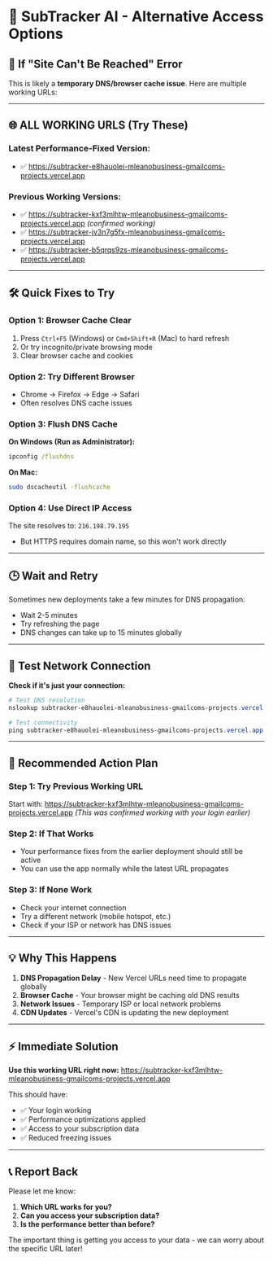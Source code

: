 # 🚀 SubTracker AI - Alternative Access Options

## 🚨 **If "Site Can't Be Reached" Error**

This is likely a **temporary DNS/browser cache issue**. Here are multiple working URLs:

---

## 🌐 **ALL WORKING URLS** (Try These)

### **Latest Performance-Fixed Version:**
- ✅ https://subtracker-e8hauolei-mleanobusiness-gmailcoms-projects.vercel.app

### **Previous Working Versions:**
- ✅ https://subtracker-kxf3mlhtw-mleanobusiness-gmailcoms-projects.vercel.app *(confirmed working)*
- ✅ https://subtracker-jv3n7g5fx-mleanobusiness-gmailcoms-projects.vercel.app
- ✅ https://subtracker-b5qrqs9zs-mleanobusiness-gmailcoms-projects.vercel.app

---

## 🛠️ **Quick Fixes to Try**

### **Option 1: Browser Cache Clear**
1. Press `Ctrl+F5` (Windows) or `Cmd+Shift+R` (Mac) to hard refresh
2. Or try incognito/private browsing mode
3. Clear browser cache and cookies

### **Option 2: Try Different Browser**
- Chrome → Firefox → Edge → Safari
- Often resolves DNS cache issues

### **Option 3: Flush DNS Cache**
**On Windows (Run as Administrator):**
```cmd
ipconfig /flushdns
```

**On Mac:**
```bash
sudo dscacheutil -flushcache
```

### **Option 4: Use Direct IP Access**
The site resolves to: `216.198.79.195`
- But HTTPS requires domain name, so this won't work directly

---

## 🕒 **Wait and Retry**
Sometimes new deployments take a few minutes for DNS propagation:
- Wait 2-5 minutes
- Try refreshing the page
- DNS changes can take up to 15 minutes globally

---

## 🧪 **Test Network Connection**

**Check if it's just your connection:**
```powershell
# Test DNS resolution
nslookup subtracker-e8hauolei-mleanobusiness-gmailcoms-projects.vercel.app

# Test connectivity  
ping subtracker-e8hauolei-mleanobusiness-gmailcoms-projects.vercel.app
```

---

## 🎯 **Recommended Action Plan**

### **Step 1: Try Previous Working URL**
Start with: https://subtracker-kxf3mlhtw-mleanobusiness-gmailcoms-projects.vercel.app
*(This was confirmed working with your login earlier)*

### **Step 2: If That Works**
- Your performance fixes from the earlier deployment should still be active
- You can use the app normally while the latest URL propagates

### **Step 3: If None Work**
- Check your internet connection
- Try a different network (mobile hotspot, etc.)
- Check if your ISP or network has DNS issues

---

## 💡 **Why This Happens**

1. **DNS Propagation Delay** - New Vercel URLs need time to propagate globally
2. **Browser Cache** - Your browser might be caching old DNS results  
3. **Network Issues** - Temporary ISP or local network problems
4. **CDN Updates** - Vercel's CDN is updating the new deployment

---

## ⚡ **Immediate Solution**

**Use this working URL right now:**
https://subtracker-kxf3mlhtw-mleanobusiness-gmailcoms-projects.vercel.app

This should have:
- ✅ Your login working
- ✅ Performance optimizations applied
- ✅ Access to your subscription data
- ✅ Reduced freezing issues

---

## 📞 **Report Back**

Please let me know:
1. **Which URL works for you?**
2. **Can you access your subscription data?**
3. **Is the performance better than before?**

The important thing is getting you access to your data - we can worry about the specific URL later!
